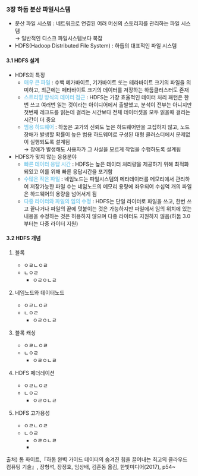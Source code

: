 ### 3장 하둡 분산 파일시스템
+ 분산 파일 시스템 : 네트워크로 연결된 여러 머신의 스토리지를 관리하는 파일 시스템
   <br>→ 일반적인 디스크 파일시스템보다 복잡
+ HDFS(Hadoop Distributed File System) : 하둡의 대표적인 파일 시스템  

#### 3.1 HDFS 설계
+ HDFS의 특징
  - <B style="color:skyblue">매우 큰 파일</B> : 수백 메가바이트, 기가바이트 또는 테라바이트 크기의 파일을 의미하고, 최근에는 페타바이트 크기의 데이터를 저장하는 하둡클러스터도 존재
  - <B style="color:skyblue">스트리밍 방식의 데이터 접근</B> : HDFS는 가장 효율적인 데이터 처리 패턴은 한 번 쓰고 여러번 읽는 것이라는 아이디어에서 출발했고, 분석이 전부는 아니지만 첫번째 레크드를 읽는데 걸리는 시간보다 전체 데이터셋을 모두 읽을때 걸리는 시간이 더 중요
  - <B style="color:skyblue">범용 하드웨어</B> : 하둡은 고가의 신뢰도 높은 하드웨어만을 고집하지 않고, 노드 장애가 발생할 확률이 높은 범용 하드웨어로 구성된 대형 클러스터에서 문제없이 실행되도록 설계됨
   <br>→ 장애가 발생해도 사용자가 그 사실을 모르게 작업을 수행하도록 설계됨
+ HDFS가 맞지 않는 응용분야
  - <B style="color:skyblue">빠른 데이터 응답 시간</B> : HDFS는 높은 데이터 처리량을 제공하기 위해 최적화되있고 이를 위해 빠른 응답시간을 포기함
  - <B style="color:skyblue">수많은 작은 파일</B> : 네임노드는 파일시스템의 메타데이터를 메모리에서 관리하여 저장가능한 파일 수는 네임노드의 메모리 용량에 좌우되어 수십억 개의 파일은 하드웨어의 용량을 넘어서게 됨
  - <B style="color:skyblue">다중 라이터와 파일의 임의 수정</B> : HDFS는 단일 라이터로 파일을 쓰고, 한번 쓰고 끝나거나 파일의 끝에 덧붙이는 것은 가능하지만 파일에서 임의 위치에 있는 내용을 수정하는 것은 허용하지 않으며 다중 라이터도 지원하지 않음(하둡 3.0부터는 다중 라이터 지원)

#### 3.2 HDFS 개념
1. 블록
   + ㅇㄹㄴㅇㄹ
   + ㄴㅇㄹ
     - ㅇㄹㅇㄴㄹ  


2. 네임노드와 데이터노드
   + ㅇㄹㄴㅇㄹ
   + ㄴㅇㄹ
     - ㅇㄹㅇㄴㄹ  

3. 블록 캐싱
   + ㅇㄹㄴㅇㄹ
   + ㄴㅇㄹ
     - ㅇㄹㅇㄴㄹ  

4. HDFS 페더레이션
   + ㅇㄹㄴㅇㄹ
   + ㄴㅇㄹ
     - ㅇㄹㅇㄴㄹ  
5. HDFS 고가용성
   + ㅇㄹㄴㅇㄹ
   + ㄴㅇㄹ
     - ㅇㄹㅇㄴㄹ  
     - 
출처) 톰 화이트,『하둡 완벽 가이드 데이터의 숨겨진 힘을 끌어내는 최고의 클라우드 컴퓨팅 기술』, 장형석, 장정호, 임상배, 김훈동 옮김, 한빛미디어(2017), p54~
